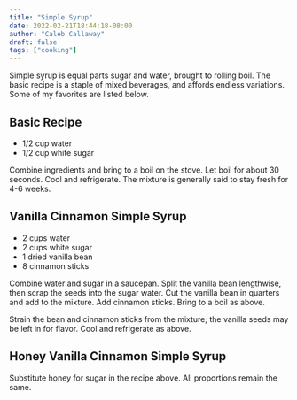 ```yaml
---
title: "Simple Syrup"
date: 2022-02-21T18:44:18-08:00
author: "Caleb Callaway"
draft: false
tags: ["cooking"]
---
```


Simple syrup is equal parts sugar and water, brought to rolling boil. The basic recipe is a staple of mixed beverages, and affords endless variations. Some of my favorites are listed below.

## Basic Recipe

* 1/2 cup water
* 1/2 cup white sugar

Combine ingredients and bring to a boil on the stove. Let boil for about 30 seconds. Cool and refrigerate. The mixture is generally said to stay fresh for 4-6 weeks.

## Vanilla Cinnamon Simple Syrup

* 2 cups water
* 2 cups white sugar
* 1 dried vanilla bean
* 8 cinnamon sticks

Combine water and sugar in a saucepan. Split the vanilla bean lengthwise, then scrap the seeds into the sugar water. Cut the vanilla bean in quarters and add to the mixture. Add cinnamon sticks. Bring to a boil as above.

Strain the bean and cinnamon sticks from the mixture; the vanilla seeds may be left in for flavor. Cool and refrigerate as above.

## Honey Vanilla Cinnamon Simple Syrup

Substitute honey for sugar in the recipe above. All proportions remain the same.
